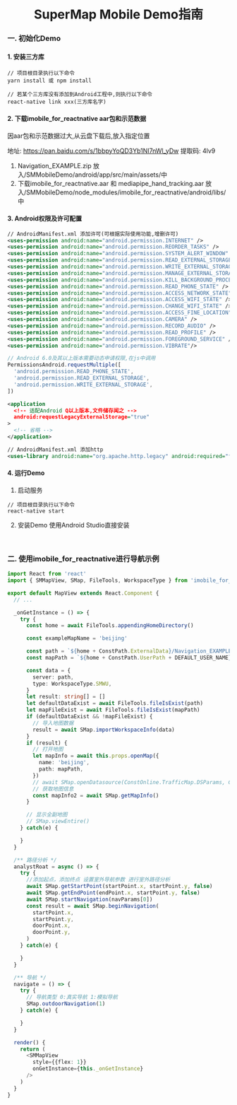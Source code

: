 <h1 align="center">SuperMap Mobile Demo指南</h1>

<h3>一. 初始化Demo</h3>
<h4>1. 安装三方库</h4>

```
// 项目根目录执行以下命令
yarn install 或 npm install

// 若某个三方库没有添加到Android工程中,则执行以下命令
react-native link xxx(三方库名字)
```
<h4>2. 下载imobile_for_reactnative aar包和示范数据 </h4>
因aar包和示范数据过大,从云盘下载后,放入指定位置

地址: <a herf="https://pan.baidu.com/s/1bbpyYoQD3Yb1NI7nWl_yDw">https://pan.baidu.com/s/1bbpyYoQD3Yb1NI7nWl_yDw </a>
提取码: 4lv9


1. Navigation_EXAMPLE.zip 放入/SMMobileDemo/android/app/src/main/assets/中
2. 下载imobile_for_reactnative.aar 和 mediapipe_hand_tracking.aar 放入/SMMobileDemo/node_modules/imobile_for_reactnative/android/libs/中

<h4>3. Android权限及许可配置 </h4>

```xml
// AndroidManifest.xml 添加许可(可根据实际使用功能,增删许可)
<uses-permission android:name="android.permission.INTERNET" />
<uses-permission android:name="android.permission.REORDER_TASKS" />
<uses-permission android:name="android.permission.SYSTEM_ALERT_WINDOW" />
<uses-permission android:name="android.permission.READ_EXTERNAL_STORAGE" />
<uses-permission android:name="android.permission.WRITE_EXTERNAL_STORAGE" />
<uses-permission android:name="android.permission.MANAGE_EXTERNAL_STORAGE" />
<uses-permission android:name="android.permission.KILL_BACKGROUND_PROCESSES" />
<uses-permission android:name="android.permission.READ_PHONE_STATE" />
<uses-permission android:name="android.permission.ACCESS_NETWORK_STATE" />
<uses-permission android:name="android.permission.ACCESS_WIFI_STATE" />
<uses-permission android:name="android.permission.CHANGE_WIFI_STATE" />
<uses-permission android:name="android.permission.ACCESS_FINE_LOCATION" />
<uses-permission android:name="android.permission.CAMERA" />
<uses-permission android:name="android.permission.RECORD_AUDIO" />
<uses-permission android:name="android.permission.READ_PROFILE" />
<uses-permission android:name="android.permission.FOREGROUND_SERVICE" />
<uses-permission android:name="android.permission.VIBRATE"/>
```

```typescript
// Android 6.0及其以上版本需要动态申请权限,在js中调用
PermissionsAndroid.requestMultiple([
  'android.permission.READ_PHONE_STATE',
  'android.permission.READ_EXTERNAL_STORAGE',
  'android.permission.WRITE_EXTERNAL_STORAGE',
])
```

```xml
<application
  <!-- 适配Android Q以上版本,文件储存闻之 -->
  android:requestLegacyExternalStorage="true"
>
  <!-- 省略 -->
</application>

// AndroidManifest.xml 添加http
<uses-library android:name="org.apache.http.legacy" android:required="false" />
```

<h4>4. 运行Demo</h4>

1) 启动服务
```
// 项目根目录执行以下命令
react-native start
```
2) 安装Demo
使用Android Studio直接安装

</br>
<h3>二. 使用imobile_for_reactnative进行导航示例</h3>

```typescript
import React from 'react'
import { SMMapView, SMap, FileTools, WorkspaceType } from 'imobile_for_reactnative'

export default MapView extends React.Component {
  // ...

  _onGetInstance = () => {
    try {
      const home = await FileTools.appendingHomeDirectory()

      const exampleMapName = 'beijing'

      const path = `${home + ConstPath.ExternalData}/Navigation_EXAMPLE/${exampleMapName}.smwu`
      const mapPath = `${home + ConstPath.UserPath + DEFAULT_USER_NAME}/${ConstPath.RelativeFilePath.Map + exampleMapName}.xml`

      const data = {
        server: path,
        type: WorkspaceType.SMWU,
      }
      let result: string[] = []
      let defaultDataExist = await FileTools.fileIsExist(path)
      let mapFileExist = await FileTools.fileIsExist(mapPath)
      if (defaultDataExist && !mapFileExist) {
        // 导入地图数据
        result = await SMap.importWorkspaceInfo(data)
      }
      if (result) {
        // 打开地图
        let mapInfo = await this.props.openMap({
          name: 'beijing',
          path: mapPath,
        })
        // await SMap.openDatasource(ConstOnline.TrafficMap.DSParams, ConstOnline.TrafficMap.layerIndex, false)
        // 获取地图信息
        const mapInfo2 = await SMap.getMapInfo()
      }

      // 显示全副地图
      // SMap.viewEntire()
    } catch(e) {

    }
  }

  /** 路径分析 */
  analystRoat = async () => {
    try {
      //添加起点，添加终点 设置室外导航参数 进行室外路径分析
      await SMap.getStartPoint(startPoint.x, startPoint.y, false)
      await SMap.getEndPoint(endPoint.x, startPoint.y, false)
      await SMap.startNavigation(navParams[0])
      const result = await SMap.beginNavigation(
        startPoint.x,
        startPoint.y,
        doorPoint.x,
        doorPoint.y,
      )
    } catch(e) {

    }
  }

  /** 导航 */
  navigate = () => {
    try {
      // 导航类型 0:真实导航 1:模拟导航
      SMap.outdoorNavigation(1)
    } catch(e) {

    }
  }

  render() {
    return (
      <SMMapView
        style={{flex: 1}}
        onGetInstance={this._onGetInstance}
      />
    )
  }
}
```

